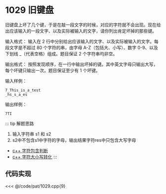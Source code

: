# 1029 旧键盘
旧键盘上坏了几个键，于是在敲一段文字的时候，对应的字符就不会出现。现在给出应该输入的一段文字、以及实际被输入的文字，请你列出肯定坏掉的那些键。

输入格式：
输入在 2 行中分别给出应该输入的文字、以及实际被输入的文字。每段文字是不超过 80 个字符的串，由字母 A-Z（包括大、小写）、数字 0-9、以及下划线 _（代表空格）组成。题目保证 2 个字符串均非空。

输出格式：
按照发现顺序，在一行中输出坏掉的键。其中英文字母只输出大写，每个坏键只输出一次。题目保证至少有 1 个坏键。

输入样例：
```
7_This_is_a_test
_hs_s_a_es
```
输出样例：
```
7TI
```
::: tip 解题思路
1. 输入字符串 s1 和 s2
2. s2中不包含s1中字符的字母，输出结果字符res中只包含大写字母

* [c++ 字符包含判断](/basic/string_find.html)
* [c++ 字符大小写转化](/basic/upper_lower.html)
:::

## 代码实现
<<< @/code/pat/1029.cpp{9}

